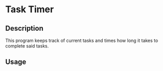 # Task Timer

## Description

This program keeps track of current tasks and times how long it takes to complete said tasks.

## Usage
﻿
